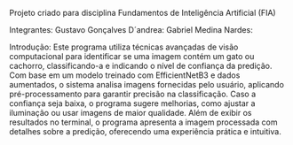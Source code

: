 Projeto criado para disciplina Fundamentos de Inteligência Artificial (FIA)

Integrantes: 
    Gustavo Gonçalves D´andrea:
    Gabriel Medina Nardes:


Introdução: Este programa utiliza técnicas avançadas de visão computacional para identificar se uma imagem contém um gato ou cachorro, classificando-a e indicando o nível de confiança da predição. Com base em um modelo treinado com EfficientNetB3 e dados aumentados, o sistema analisa imagens fornecidas pelo usuário, aplicando pré-processamento para garantir precisão na classificação. Caso a confiança seja baixa, o programa sugere melhorias, como ajustar a iluminação ou usar imagens de maior qualidade. Além de exibir os resultados no terminal, o programa apresenta a imagem processada com detalhes sobre a predição, oferecendo uma experiência prática e intuitiva.














